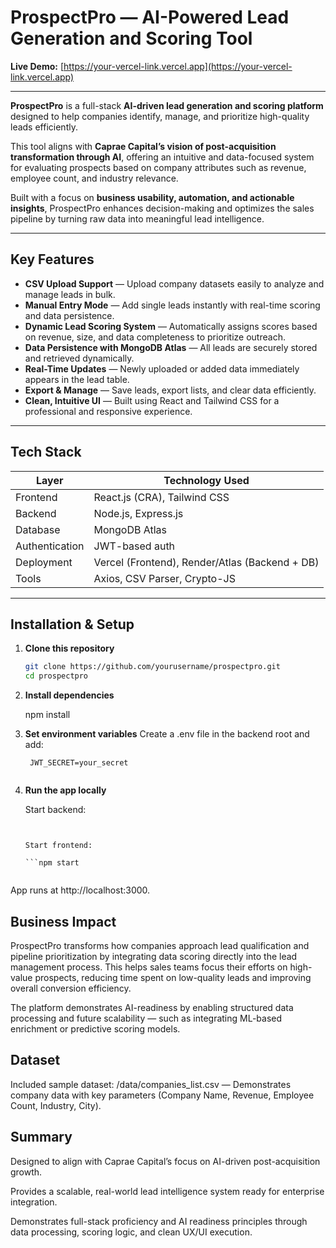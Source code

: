 # ProspectPro — AI-Powered Lead Generation and Scoring Tool  

**Live Demo:** [https://your-vercel-link.vercel.app](https://your-vercel-link.vercel.app)  

---

**ProspectPro** is a full-stack **AI-driven lead generation and scoring platform** designed to help companies identify, manage, and prioritize high-quality leads efficiently.  

This tool aligns with **Caprae Capital’s vision of post-acquisition transformation through AI**, offering an intuitive and data-focused system for evaluating prospects based on company attributes such as revenue, employee count, and industry relevance.  

Built with a focus on **business usability, automation, and actionable insights**, ProspectPro enhances decision-making and optimizes the sales pipeline by turning raw data into meaningful lead intelligence.  

---

## Key Features  

- **CSV Upload Support** — Upload company datasets easily to analyze and manage leads in bulk.  
- **Manual Entry Mode** — Add single leads instantly with real-time scoring and data persistence.  
- **Dynamic Lead Scoring System** — Automatically assigns scores based on revenue, size, and data completeness to prioritize outreach.  
- **Data Persistence with MongoDB Atlas** — All leads are securely stored and retrieved dynamically.  
- **Real-Time Updates** — Newly uploaded or added data immediately appears in the lead table.  
- **Export & Manage** — Save leads, export lists, and clear data efficiently.  
- **Clean, Intuitive UI** — Built using React and Tailwind CSS for a professional and responsive experience.  

---

## Tech Stack  

| Layer | Technology Used |
|-------|-----------------|
| Frontend | React.js (CRA), Tailwind CSS |
| Backend | Node.js, Express.js |
| Database | MongoDB Atlas |
| Authentication | JWT-based auth |
| Deployment | Vercel (Frontend), Render/Atlas (Backend + DB) |
| Tools | Axios, CSV Parser, Crypto-JS |

---

## Installation & Setup  

1. **Clone this repository**  
   ```bash
   git clone https://github.com/yourusername/prospectpro.git
   cd prospectpro

2. **Install dependencies**

     npm install


3. **Set environment variables**
   Create a .env file in the backend root and add:

   ```MONGO_URI=your_mongodb_atlas_url
    JWT_SECRET=your_secret


4. **Run the app locally**

    Start backend:

    ```node server.js


    Start frontend:

    ```npm start


App runs at http://localhost:3000.

## Business Impact

ProspectPro transforms how companies approach lead qualification and pipeline prioritization by integrating data scoring directly into the lead management process.
This helps sales teams focus their efforts on high-value prospects, reducing time spent on low-quality leads and improving overall conversion efficiency.

The platform demonstrates AI-readiness by enabling structured data processing and future scalability — such as integrating ML-based enrichment or predictive scoring models.

## Dataset

Included sample dataset:
/data/companies_list.csv — Demonstrates company data with key parameters (Company Name, Revenue, Employee Count, Industry, City).

## Summary

Designed to align with Caprae Capital’s focus on AI-driven post-acquisition growth.

Provides a scalable, real-world lead intelligence system ready for enterprise integration.

Demonstrates full-stack proficiency and AI readiness principles through data processing, scoring logic, and clean UX/UI execution.
